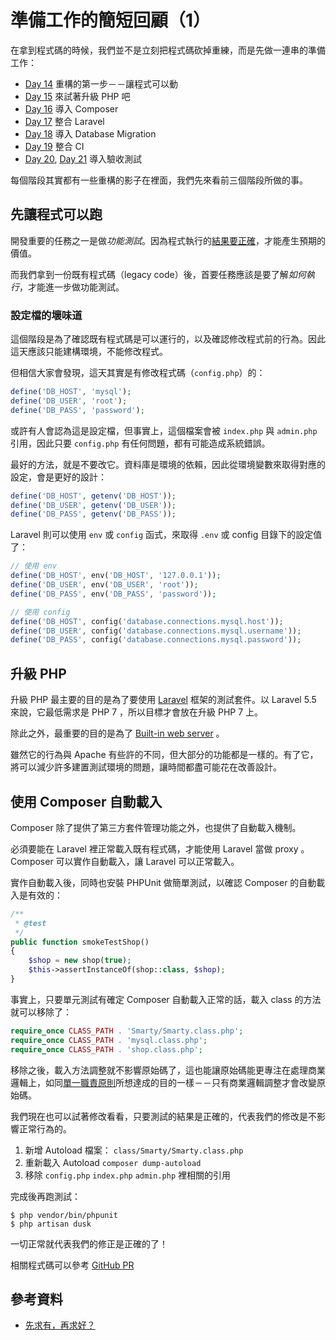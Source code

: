 # 準備工作的簡短回顧（1）

在拿到程式碼的時候，我們並不是立刻把程式碼砍掉重練，而是先做一連串的準備工作：

* [Day 14][] 重構的第一步－－讓程式可以動
* [Day 15][] 來試著升級 PHP 吧
* [Day 16][] 導入 Composer
* [Day 17][] 整合 Laravel
* [Day 18][] 導入 Database Migration
* [Day 19][] 整合 CI
* [Day 20][], [Day 21][] 導入驗收測試

每個階段其實都有一些重構的影子在裡面，我們先來看前三個階段所做的事。

## 先讓程式可以跑

開發重要的任務之一是做*功能測試*。因為程式執行的[結果要正確][先求有，再求好？]，才能產生預期的價值。

而我們拿到一份既有程式碼（legacy code）後，首要任務應該是要了解*如何執行*，才能進一步做功能測試。

### 設定檔的壞味道

這個階段是為了確認既有程式碼是可以運行的，以及確認修改程式前的行為。因此這天應該只能建構環境，不能修改程式。

但相信大家會發現，這天其實是有修改程式碼（`config.php`）的：

```php
define('DB_HOST', 'mysql');
define('DB_USER', 'root');
define('DB_PASS', 'password');
```

或許有人會認為這是設定檔，但事實上，這個檔案會被 `index.php` 與 `admin.php` 引用，因此只要 `config.php` 有任何問題，都有可能造成系統錯誤。

最好的方法，就是不要改它。資料庫是環境的依賴，因此從環境變數來取得對應的設定，會是更好的設計：

```php
define('DB_HOST', getenv('DB_HOST'));
define('DB_USER', getenv('DB_USER'));
define('DB_PASS', getenv('DB_PASS'));
```

Laravel 則可以使用 `env` 或 `config` 函式，來取得 `.env` 或 config 目錄下的設定值了：

```php
// 使用 env
define('DB_HOST', env('DB_HOST', '127.0.0.1'));
define('DB_USER', env('DB_USER', 'root'));
define('DB_PASS', env('DB_PASS', 'password'));

// 使用 config
define('DB_HOST', config('database.connections.mysql.host'));
define('DB_USER', config('database.connections.mysql.username'));
define('DB_PASS', config('database.connections.mysql.password'));
```

## 升級 PHP

升級 PHP 最主要的目的是為了要使用 [Laravel](https://laravel.com/) 框架的測試套件。以 Laravel 5.5 來說，它最低需求是 PHP 7 ，所以目標才會放在升級 PHP 7 上。

除此之外，最重要的目的是為了 [Built-in web server](http://php.net/manual/en/features.commandline.webserver.php) 。

雖然它的行為與 Apache 有些許的不同，但大部分的功能都是一樣的。有了它，將可以減少許多建置測試環境的問題，讓時間都盡可能花在改善設計。

## 使用 Composer 自動載入

Composer 除了提供了第三方套件管理功能之外，也提供了自動載入機制。

必須要能在 Laravel 裡正常載入既有程式碼，才能使用 Laravel 當做 proxy 。 Composer 可以實作自動載入，讓 Laravel 可以正常載入。

實作自動載入後，同時也安裝 PHPUnit 做簡單測試，以確認 Composer 的自動載入是有效的：

```php
/**
 * @test
 */
public function smokeTestShop()
{
    $shop = new shop(true);
    $this->assertInstanceOf(shop::class, $shop);
}
```

事實上，只要單元測試有確定 Composer 自動載入正常的話，載入 class 的方法就可以移除了：

```php
require_once CLASS_PATH . 'Smarty/Smarty.class.php';
require_once CLASS_PATH . 'mysql.class.php';
require_once CLASS_PATH . 'shop.class.php';
```

移除之後，載入方法調整就不影響原始碼了，這也能讓原始碼能更專注在處理商業邏輯上，如同[單一職責原則][Day 7]所想達成的目的一樣－－只有商業邏輯調整才會改變原始碼。

我們現在也可以試著修改看看，只要測試的結果是正確的，代表我們的修改是不影響正常行為的。

1. 新增 Autoload 檔案： `class/Smarty/Smarty.class.php`
2. 重新載入 Autoload `composer dump-autoload`
3. 移除 `config.php` `index.php` `admin.php` 裡相關的引用

完成後再跑測試：

```
$ php vendor/bin/phpunit
$ php artisan dusk
```

一切正常就代表我們的修正是正確的了！

相關程式碼可以參考 [GitHub PR](https://github.com/MilesChou/book-refactoring-30-days/pull/10)

## 參考資料

* [先求有，再求好？][]

[先求有，再求好？]: https://github.com/MilesChou/book-intro-of-ci/blob/release/docs/day04.md
[Day 7]: /docs/day07.md
[Day 14]: /docs/day14.md
[Day 15]: /docs/day15.md
[Day 16]: /docs/day16.md
[Day 17]: /docs/day17.md
[Day 18]: /docs/day18.md
[Day 19]: /docs/day19.md
[Day 20]: /docs/day20.md
[Day 21]: /docs/day21.md
